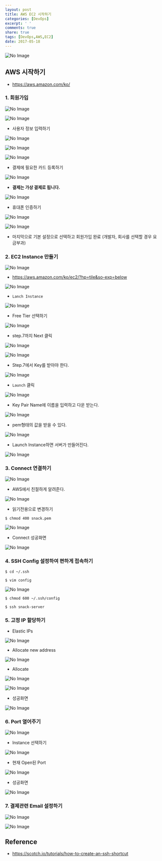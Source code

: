 ```yaml
---
layout: post
title: AWS EC2 시작하기
categories: [DevOps]
excerpt: ' '
comments: true
share: true
tags: [DevOps,AWS,EC2]
date: 2017-05-18
---
```


![No Image](/assets/posts/20170518/0.PNG)

## AWS 시작하기
- <https://aws.amazon.com/ko/>

### 1. 회원가입
![No Image](/assets/posts/20170518/1.PNG)

![No Image](/assets/posts/20170518/2.PNG)

- 사용자 정보 입력하기

![No Image](/assets/posts/20170518/3.PNG)

![No Image](/assets/posts/20170518/4.PNG)

![No Image](/assets/posts/20170518/5.PNG)

- 결제에 필요한 카드 등록하기

![No Image](/assets/posts/20170518/6.PNG)

- **결제는 가상 결제로 됩니다.**

![No Image](/assets/posts/20170518/7.PNG)

- 휴대폰 인증하기

![No Image](/assets/posts/20170518/8.PNG)

![No Image](/assets/posts/20170518/9.PNG)

- 마지막으로 기본 설정으로 선택하고 회원가입 완료 (개발자, 회사를 선택할 경우 요금부과)


### 2. EC2 Instance 만들기

![No Image](/assets/posts/20170518/10.PNG)

- <https://aws.amazon.com/ko/ec2/?hp=tile&so-exp=below>

![No Image](/assets/posts/20170518/11.PNG)

- `Lanch Instance`

![No Image](/assets/posts/20170518/12.PNG)

- Free Tier 선택하기

![No Image](/assets/posts/20170518/13.PNG)

- step.7까지 Next 클릭

![No Image](/assets/posts/20170518/14.PNG)

![No Image](/assets/posts/20170518/15.PNG)

- Step.7에서 Key를 받아야 한다.

![No Image](/assets/posts/20170518/16.PNG)

- `Launch` 클릭

![No Image](/assets/posts/20170518/17.PNG)

- Key Pair Name에 이름을 입력하고 다운 받는다.

![No Image](/assets/posts/20170518/18.PNG)

- pem형태의 값을 받을 수 있다.

![No Image](/assets/posts/20170518/19.PNG)

- Launch Instance하면 서버가 만들어진다.

![No Image](/assets/posts/20170518/20.PNG)

### 3. Connect 연결하기

![No Image](/assets/posts/20170518/23.PNG)

- AWS에서 친절하게 알려준다.

![No Image](/assets/posts/20170518/24.PNG)

- 읽기전용으로 변경하기

``` shell
$ chmod 400 snack.pem
```

![No Image](/assets/posts/20170518/25.PNG)

- Connect 성공화면

![No Image](/assets/posts/20170518/26.PNG)

### 4. SSH Config 설정하여 편하게 접속하기

``` shell
$ cd ~/.ssh
```


``` shell
$ vim config
```

![No Image](/assets/posts/20170518/31.PNG)

``` shell
$ chmod 600 ~/.ssh/config
```

``` shell
$ ssh snack-server
```



### 5. 고정 IP 할당하기
- Elastic IPs

![No Image](/assets/posts/20170518/27.PNG)

- Allocate new address

![No Image](/assets/posts/20170518/28.PNG)

- Allocate

![No Image](/assets/posts/20170518/29.PNG)

![No Image](/assets/posts/20170518/30.PNG)

- 성공화면

![No Image](/assets/posts/20170518/32.PNG)

### 6. Port 열어주기

![No Image](/assets/posts/20170518/33.PNG)

- Instance 선택하기

![No Image](/assets/posts/20170518/34.PNG)

- 현재 Open된 Port

![No Image](/assets/posts/20170518/35.PNG)

- 성공화면

![No Image](/assets/posts/20170518/36.PNG)


### 7. 결제관련 Email 설정하기

![No Image](/assets/posts/20170518/21.PNG)

![No Image](/assets/posts/20170518/22.PNG)




## Reference
- <https://scotch.io/tutorials/how-to-create-an-ssh-shortcut>
